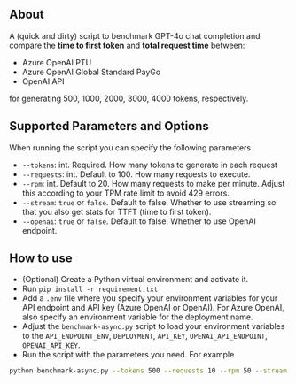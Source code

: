 ## About
A (quick and dirty) script to benchmark GPT-4o chat completion and compare the <b>time to first token</b> and <b>total request time</b> between:
- Azure OpenAI PTU
- Azure OpenAI Global Standard PayGo
- OpenAI API

for generating 500, 1000, 2000, 3000, 4000 tokens, respectively.

## Supported Parameters and Options
When running the script you can specify the following parameters
- `--tokens`: int. Required. How many tokens to generate in each request
- `--requests`: int. Default to 100. How many requests to execute.
- `--rpm`: int. Default to 20. How many requests to make per minute. Adjust this according to your TPM rate limit to avoid 429 errors.
- `--stream`: `true` or `false`. Default to false. Whether to use streaming so that you also get stats for TTFT (time to first token). 
- `--openai`: `true` or `false`. Default to false. Whether to use OpenAI endpoint.

## How to use
- (Optional) Create a Python virtual environment and activate it.
- Run `pip install -r requirement.txt`
- Add a `.env` file where you specify your environment variables for your API endpoint and API key (Azure OpenAI or OpenAI). For Azure OpenAI, also specify an environment variable for the deployment name.
- Adjust the `benchmark-async.py` script to load your environment variables to the `API_ENDPOINT_ENV`, `DEPLOYMENT`, `API_KEY`, `OPENAI_API_ENDPOINT`, `OPENAI_API_KEY`.
- Run the script with the parameters you need. For example
```bash
python benchmark-async.py --tokens 500 --requests 10 --rpm 50 --stream true --openai true
```
